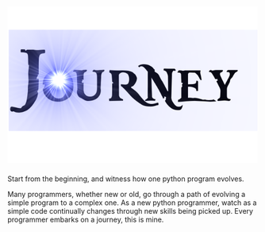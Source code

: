 ![Alt text](https://github.com/beansparrow/Journey/blob/master/journey.png?raw=true "Journey")
----------------------------------------------------------------------------------------------

Start from the beginning, and witness how one python program evolves.

Many programmers, whether new or old, go through a path of evolving a simple program to a complex one. As a new python programmer, watch as a simple code continually changes through new skills being picked up. Every programmer embarks on a journey, this is mine.

